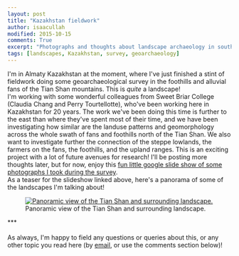 ```yaml
---
layout: post
title: "Kazakhstan fieldwork"
author: isaacullah
modified: 2015-10-15
comments: True
excerpt: "Photographs and thoughts about landscape archaeology in southern Kazakstan"
tags: [landscapes, Kazakhstan, survey, geoarchaeology]
---
```


I'm in Almaty Kazakhstan at the moment, where I've just finished a stint of fieldwork doing some geoarchaeological survey in the foothills and alluvial fans of the Tian Shan mountains. This is *quite* a landscape! 
<br>
I'm working with some wonderful colleagues from Sweet Briar College (Claudia Chang and Perry Tourtellotte), who've been working here in Kazakhstan for 20 years. The work we've been doing this time is further to the east than where they've spent most of their time, and we have been investigating how similar are the landuse patterns and geomorphology across the whole swath of fans and foothills north of the Tian Shan. We also want to investigate further the connection of the steppe lowlands, the farmers on the fans, the foothills, and the upland ranges. This is an exciting project with a lot of future avenues for research! I'll be posting more thoughts later, but for now, enjoy this [fun little google slide show of some photographs I took during the survey](https://goo.gl/photos/a2geLFf9AjS1xdCs6).
<br>
As a teaser for the slideshow linked above, here's a panorama of some of the landscapes I'm talking about!
<figure>
	<a href="https://goo.gl/photos/sVti3d7oheoJduGb7"><img src="https://lh3.googleusercontent.com/JAhuKZnoHaiJC1dDTskNcnxInQdsjTMjRSHscCrHk85o4BtLMA0AI2EmpK0sm90vJ555c-H-bb49rMr-SyTkqE-FYw_x_XA5C6cgH8EpM8aJppR4_K7AmrzUxelMFJxh_QhdLzePRE83aKhxONAwcTzV_2ZW_WCbFu-nCzimFMnfIaO4WsF7f-pKR12IF6gW5us682vfpXOAgTCYF2duQCtDP6BCBVLHZ3g08sgqHjfF2cS_8dWu2eDuW6dAB5BEuc9qynAWW2RneieOwUyd0ckHHhSfAOyJMWhrrsffXoofsJKwbiFP1zd31FYT0guV8Aiu1Gu6fUFD4mLpxTZ5AuqAWlF496eWZNs6PgpeefDg26egTttdoSqCqvPw4TLN-PmP3DMLpZHtVnAh6uIUKLAKFeY7byO6BygX-eUy2NG-1zvlOV2FpKak2rRcUoW3Av4FY_ksISPTMbPpxkt-sQon9s_9kiwXV5u7QmYkb2vGZtT-Ibrm9VHhMYfbLBuGi-H9bAZiovmTiQX3vHP_VHMUSIRKkPcg8wssX2YC6kRf=w996-h191-no" alt="Panoramic view of the Tian Shan and surrounding landscape."></a>
	<figcaption>Panoramic view of the Tian Shan and surrounding landscape.</figcaption>
</figure>
***
<br>
<br>
  As always, I'm happy to field any questions or queries about this, or any other topic you read here (by <a href="mailto:iullah@asu.edu">email</a>, or use the comments section below)! 


